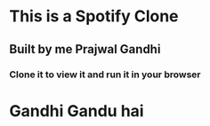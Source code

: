 

# This is a Spotify Clone
## Built by me Prajwal Gandhi
### Clone it to view it and run it in your browser
# Gandhi Gandu hai

